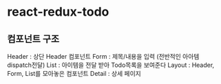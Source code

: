 # react-redux-todo
## 컴포넌트 구조
Header : 상단 Header 컴포넌트
Form : 제목/내용을 입력 (전반적인 아아템 dispatch전달)
List : 아이템을 전달 받아 Todo목록을 보여준다
Layout : Header, Form, List를 모아놓은 컴포넌트
Detail : 상세 페이지 
